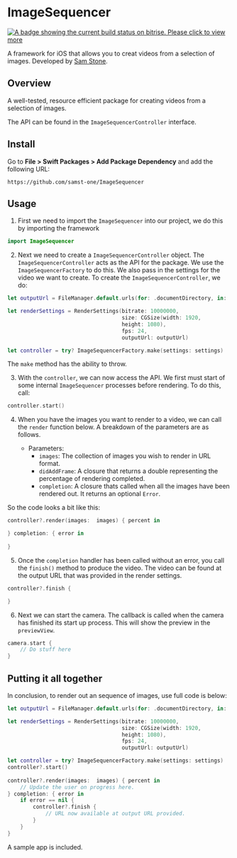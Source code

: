 # ImageSequencer

[![A badge showing the current build status on bitrise. Please click to view more](https://app.bitrise.io/app/4e19a931-761f-4f2b-b360-dcf083ca551c/status.svg?token=zr81eI66uU886cB4Sn-1PQ&branch=main)](https://app.bitrise.io/app/4e19a931-761f-4f2b-b360-dcf083ca551c)

A framework for iOS that allows you to creat videos from a selection of images. Developed by [Sam Stone](https://samst.one).

## Overview

A well-tested, resource efficient package for creating videos from a selection of images.

The API can be found in the ``ImageSequencerController`` interface.

## Install

Go to **File > Swift Packages > Add Package Dependency** and add the following URL:

```
https://github.com/samst-one/ImageSequencer
```

## Usage

1. First we need to import the `ImageSequencer` into our project, we do this by importing the framework

```swift
import ImageSequencer
```

2. Next we need to create a `ImageSequencerController` object. The `ImageSequencerController` acts as the API for the package. We use the `ImageSequencerFactory` to do this. We also pass in the settings for the video we want to create. To create the `ImageSequencerController`, we do:

```swift
let outputUrl = FileManager.default.urls(for: .documentDirectory, in: .userDomainMask).first!.appendingPathComponent("\(UUID().uuidString).mp4")

let renderSettings = RenderSettings(bitrate: 10000000,
                                    size: CGSize(width: 1920,
                                    height: 1080),
                                    fps: 24,
                                    outputUrl: outputUrl)

let controller = try? ImageSequencerFactory.make(settings: settings)
```

The `make` method has the ability to throw.

3. With the `controller`, we can now access the API. We first must start of some internal `ImageSequencer` processes before rendering. To do this, call:
```swift
controller.start()
```

4. When you have the images you want to render to a video, we can call the `render` function below.  A breakdown of the parameters are as follows.    

    - Parameters:
        - `images`: The collection of images you wish to render in URL format.
        - `didAddFrame`: A closure that returns a double representing the percentage of rendering completed.
        - `completion`: A closure thats called when all the images have been rendered out. It returns an optional `Error`.

So the code looks a bit like this:

```swift
controller?.render(images:  images) { percent in

} completion: { error in
                
}
```

5. Once the `completion` handler has been called without an error, you call the `finish()` method to produce the video. The video can be found at the output URL that was provided in the render settings.

```swift
controller?.finish {

}
```

6. Next we can start the camera. The callback is called when the camera has finished its start up process. This will show the preview in the `previewView`.

```swift
camera.start {
    // Do stuff here
}
```

## Putting it all together

In conclusion, to render out an sequence of images, use full code is below:

```swift
let outputUrl = FileManager.default.urls(for: .documentDirectory, in: .userDomainMask).first!.appendingPathComponent("\(UUID().uuidString).mp4")

let renderSettings = RenderSettings(bitrate: 10000000,
                                    size: CGSize(width: 1920,
                                    height: 1080),
                                    fps: 24,
                                    outputUrl: outputUrl)

let controller = try? ImageSequencerFactory.make(settings: settings)
controller?.start()
    
controller?.render(images:  images) { percent in
    // Update the user on progress here.
} completion: { error in
    if error == nil {
        controller?.finish {
            // URL now available at output URL provided.
        }
    }
}
```

A sample app is included.
